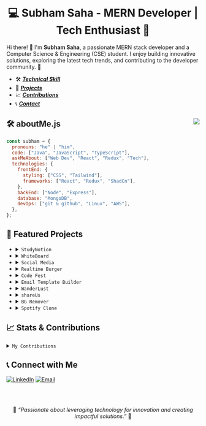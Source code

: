 <h1 align="center">💻 Subham Saha - MERN Developer | Tech Enthusiast 🌟</h1>

Hi there! 👋 I'm **Subham Saha**, a passionate MERN stack developer and a Computer Science & Engineering (CSE) student. I enjoy building innovative solutions, exploring the latest tech trends, and contributing to the developer community. 🚀

- 🛠️ [**_Technical Skill_**](#skills)
- 🌟 [**_Projects_**](#projects)
- 📈 [**_Contributions_**](#stats)
- 📞 [**_Contact_**](#contact)

## 🛠️ <a name="skills">**aboutMe.js** </a> <img align="right" src="https://visitor-badge.laobi.icu/badge?page_id=subhamsaha9.subhamsaha9&left_text=profile%20views"  />

```javascript
const subham = {
  pronouns: "he" | "him",
  code: ["Java", "JavaScript", "TypeScript"],
  askMeAbout: ["Web Dev", "React", "Redux", "Tech"],
  technologies: {
    frontEnd: {
      styling: ["CSS", "Tailwind"],
      frameworks: ["React", "Redux", "ShadCn"],
    },
    backEnd: ["Node", "Express"],
    database: "MongoDB",
    devOps: ["git & github", "Linux", "AWS"],
  },
};
```

## 🌟 <a name="projects">**Featured Projects** </a>

- <details>
    <summary><code>StudyNotion</code></summary>
    <ul>
      <li> 
      <b>Description:</b><i> <a href="https://edtech-studynotion-phi.vercel.app" target="_blank">StudyNotion</a> is an online learning platform where instructors can create and sell courses, and students can purchase and study courses on the platform.</i>
      </li>
      <li> 
      <b>Technologies used:</b> MERN, Redux, JWT Token, Tailwind, Cloudinary, Razorpay
      </li>
    </ul>
    <p> &emsp; To visit github repo click <a href="https://github.com/SubhamSaha9/EdTech-StudyNotion"><i>here</a></i>.</p>
  </details>

- <details>
    <summary><code>WhiteBoard</code></summary>
    <ul>
      <li> 
      <b>Description:</b><i> <a href="https://whiteboard-opal-pi.vercel.app" target="_blank">WhiteBoard</a> is acollaborative whiteboard and text editor with team management features, including group invitation links and file-sharing capabilities.</i>
      </li>
      <li> 
      <b>Technologies used:</b> MERN, Redux, TypeScript, Shadcn, Excalidraw
      </li>
    </ul>
    <p> &emsp; To visit github repo click <a href="https://github.com/SubhamSaha9/eraser-clone"><i>here</a></i>.</p>
  </details>

- <details>
    <summary><code>Social Media</code></summary>
    <ul>
      <li> 
      <b>Description:</b><i> <a href="https://social-media-subhamio-subham-sahas-projects-26624cb8.vercel.app" target="_blank">Subham.io Media</a> is a dynamic social media application built using the MERN stack, enabling users to create profiles, connect with friends, share posts, comment, and like content.</i>
      </li>
      <li> 
      <b>Technologies used:</b> MERN, Redux, JWT Token, Cloudinary
      </li>
    </ul>
    <p> &emsp; To visit github repo click <a href="https://github.com/SubhamSaha9/Social-Media"><i>here</a></i>.</p>
  </details>

- <details>
    <summary><code>Realtime Burger</code></summary>
    <ul>
      <li> 
      <b>Description:</b><i> <a href="https://realtime-burger-subham-io.onrender.com" target="_blank">Realtime Burger</a> is an real-time platform for restaurants to manage and sell burgers. Customers can track their order status live.</i>
      </li>
      <li> 
      <b>Technologies used:</b> Express, Node, EJS, MongoDB, Socket.Io, Stripe
      </li>
    </ul>
    <p> &emsp; To visit github repo click <a href="https://github.com/SubhamSaha9/Realtime-Burger"><i>here</a></i>.</p>
  </details>

- <details>
    <summary><code>Code Fest</code></summary>
    <ul>
      <li> 
      <b>Description:</b><i> <a href="https://cloud-ide-murex.vercel.app" target="_blank">Code Fest</a> is a web-based integrated development environment (IDE) to write and execute popular programming languages.
      </i>
      </li>
      <li> 
      <b>Technologies used:</b> React JS, Redux, JavaScript, Tailwind CSS
      </li>
    </ul>
    <p> &emsp; To visit github repo click <a href="https://github.com/SubhamSaha9/Cloud-IDE"><i>here</a></i>.</p>
  </details>

- <details>
    <summary><code>Email Template Builder</code></summary>
    <ul>
      <li> 
      <b>Description:</b><i> <a href="https://email-template-generator-henna.vercel.app" target="_blank">Email Template Builder</a> is  an AI-powered email template builder featuring a drag-and-drop editor, AI-generated content suggestions, real-time preview, and export functionality. Integrated Gemini API for smart email generation
      </i>
      </li>
      <li> 
      <b>Technologies used:</b> Next JS, React JS, Redux, TypeScript, Tailwind CSS, MongoDB, Express, ShadCn
      </li>
    </ul>
    <p> &emsp; To visit github repo click <a href="https://github.com/SubhamSaha9/Email-Template-Generator"><i>here</a></i>.</p>
  </details>

- <details>
    <summary><code>WanderLust</code></summary>
    <ul>
      <li> 
      <b>Description:</b><i> <a href="https://personal-project-07o9.onrender.com/listing" target="_blank">WanderLust</a> is a fully functional Airbnb clone connecting travelers with unique lodging experiences worldwide.</i>
      </li>
      <li> 
      <b>Technologies used:</b> Express, Node, EJS, MongoDB, MapBox
      </li>
    </ul>
    <p> &emsp; To visit github repo click <a href="https://github.com/SubhamSaha9/WanderLust"><i>here</a></i>.</p>
  </details>

- <details>
    <summary><code>shareUs</code></summary>
    <ul>
      <li> 
      <b>Description:</b><i> <a href="https://shareus-subham-io.onrender.com" target="_blank">shareUs</a> is a versatile platform for uploading, sharing, and managing photos and videos. Features a built-in link mailing system for seamless sharing via email.</i>
      </li>
      <li> 
      <b>Technologies used:</b> Express, Node, EJS, MongoDB, 
      </li>
    </ul>
    <p> &emsp; To visit github repo click <a href="https://github.com/SubhamSaha9/shareUs"><i>here</a></i>.</p>
  </details>

- <details>
    <summary><code>BG Remover</code></summary>
    <ul>
      <li> 
      <b>Description:</b><i> <a href="https://bg-remover-ss.vercel.app" target="_blank">BG Remover</a> is a background remover web app with image upload, background removal.</i>
      </li>
      <li> 
      <b>Technologies used:</b> React JS, Redux, JavaScript, Tailwind CSS, Clerk, razorpay
      </li>
    </ul>
    <p> &emsp; To visit github repo click <a href="https://github.com/SubhamSaha9/BG-Remover"><i>here</a></i>.</p>
  </details>

- <details>
    <summary><code>Spotify Clone</code></summary>
    <ul>
      <li> 
      <b>Description:</b><i> <a href="https://spotify-ss.vercel.app" target="_blank">Spotify Clone</a> is a music streaming platform built with the MERN stack, featuring real-time audio streaming, album creation, and song uploading with Cloudinary for media management.</i>
      </li>
      <li> 
      <b>Technologies used:</b> MERN, Redux, Tailwind, Cloudinary
      </li>
    </ul>
    <p> &emsp; To visit github repo click <a href="https://github.com/SubhamSaha9/Spotify-Clone-FullStack"><i>here</a></i>.</p>
  </details>

## 📈 <a name="stats">**Stats & Contributions** </a>

<details>
<summary><code>My Contributions</code></summary>
  <br/>
   <div >
   &emsp;
    <img src="https://github-readme-stats.vercel.app/api?username=subhamsaha9&hide_title=false&hide_rank=false&show_icons=true&include_all_commits=true&count_private=true&disable_animations=false&theme=dracula&locale=en&hide_border=true&order=1" height="150" alt="stats graph"  />
    &emsp;
    <img src="https://github-readme-streak-stats.herokuapp.com/?user=subhamsaha9&count_private=true&theme=dark&hide_border=true&border_radius=10&card_width=495" height="150" alt="contributions"  />
    &emsp;
    <img src="https://github-readme-stats.vercel.app/api/top-langs?username=subhamsaha9&layout=donut&hide_title=false&hide_rank=false&show_icons=true&include_all_commits=true&count_private=true&disable_animations=false&theme=dracula&locale=en&hide_border=true&order=1" height="150" width="250"alt="Subham" />
  </div>
</details>

## 📞 <a name="contact">**Connect with Me** </a>

[![LinkedIn](https://img.shields.io/badge/LinkedIn-Connect-blue)](https://linkedin.com/in/-subhamsaha)
[![Email](https://img.shields.io/badge/Email-Reach%20Me-red)](mailto:myworkprofile200@gmail.com)

<br/>
<br/>

<p align="center">🌟 <i>“Passionate about leveraging technology for innovation and creating impactful solutions.”</i> 🌟</p>
